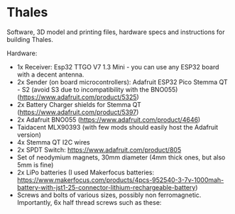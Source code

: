 # Thales
Software, 3D model and printing files, hardware specs and instructions for building Thales.


Hardware: 
- 1x Receiver: Esp32 TTGO V7 1.3 Mini - you can use any ESP32 board with a decent antenna.
- 2x Sender (on board microcontrollers): Adafruit ESP32 Pico Stemma QT - S2 (avoid S3 due to incompatibility with the BNO055) (https://www.adafruit.com/product/5325)
- 2x Battery Charger shields for Stemma QT (https://www.adafruit.com/product/5397)
- 2x Adafruit BNO055 (https://www.adafruit.com/product/4646)
- Taidacent MLX90393 (with few mods should easily host the Adafruit version)
- 4x Stemma QT I2C wires
- 2x SPDT Switch: https://www.adafruit.com/product/805
- Set of neodymium magnets, 30mm diameter (4mm thick ones, but also 5mm is fine)
- 2x LiPo batteries (I used Makerfocus batteries: https://www.makerfocus.com/products/4pcs-952540-3-7v-1000mah-battery-with-jst1-25-connector-lithium-rechargeable-battery)
- Screws and bolts of various sizes, possibly non ferromagnetic. Importantly, 6x half thread screws such as these:

  
